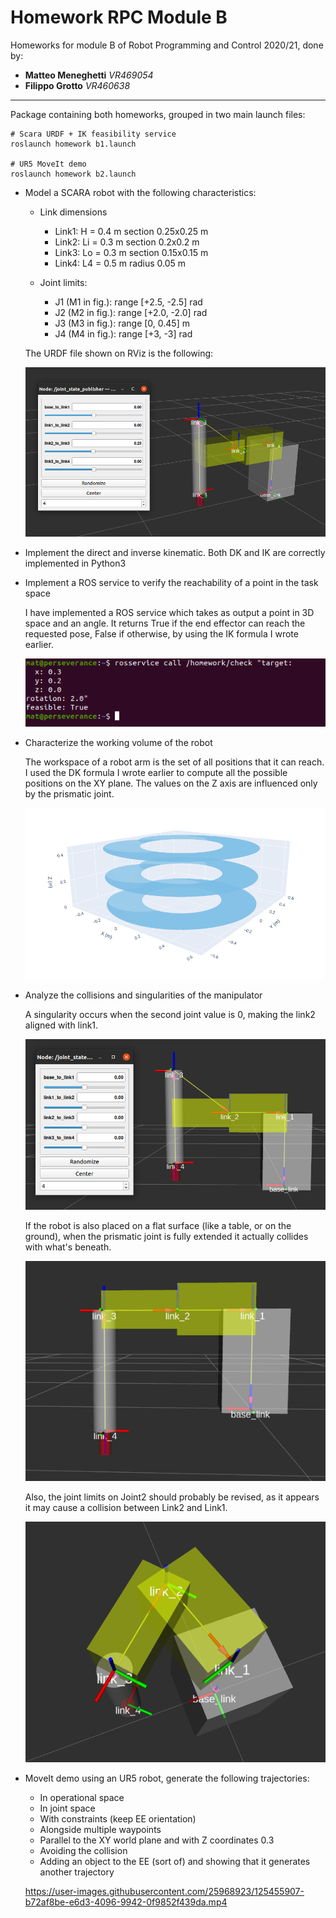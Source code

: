 # Homework RPC Module B

Homeworks for module B of Robot Programming and Control 2020/21, done by:
- **Matteo Meneghetti** *VR469054*
- **Filippo Grotto** *VR460638*

---

Package containing both homeworks, grouped in two main launch files:
```
# Scara URDF + IK feasibility service
roslaunch homework b1.launch

# UR5 MoveIt demo
roslaunch homework b2.launch
```

- Model a SCARA robot with the following characteristics:
  - Link dimensions
    - Link1: H = 0.4 m section 0.25x0.25 m
    - Link2: Li = 0.3 m section 0.2x0.2 m
    - Link3: Lo = 0.3 m section 0.15x0.15 m
    - Link4: L4 = 0.5 m radius 0.05 m

  - Joint limits:
    - J1 (M1 in fig.): range [+2.5, -2.5] rad
    - J2 (M2 in fig.): range [+2.0, -2.0] rad
    - J3 (M3 in fig.): range [0, 0.45] m
    - J4 (M4 in fig.): range [+3, -3] rad

  The URDF file shown on RViz is the following:
  <p align="center">
   <img src="imgs/scara.png" />
  </p>

- Implement the direct and inverse kinematic.
  Both DK and IK are correctly implemented in Python3

- Implement a ROS service to verify the reachability of a point in the task space

  I have implemented a ROS service which takes as output a point in 3D space and an angle. It returns True if the end effector can reach the requested pose, False if otherwise, by using the IK formula I wrote earlier.

  <p align="center">
   <img src="imgs/can_reach.png" />
  </p>

- Characterize the working volume of the robot

  The workspace of a robot arm is the set of all positions that it can reach. I used the DK formula I wrote earlier to compute all the possible positions on the XY plane. The values on the Z axis are influenced only by the prismatic joint.

  <p align="center">
   <img src="imgs/workspace.png" />
  </p>

- Analyze the collisions and singularities of the manipulator

  A singularity occurs when the second joint value is 0, making the link2 aligned with link1.
  <p align="center">
   <img src="imgs/singularity.png" />
  </p>

  If the robot is also placed on a flat surface (like a table, or on the ground), when the prismatic joint is fully extended it actually collides with what's beneath.

  <p align="center">
   <img src="imgs/collision.png" />
  </p>

  Also, the joint limits on Joint2 should probably be revised, as it appears it may cause a collision between Link2 and Link1.

  <p align="center">
   <img src="imgs/collision2.png" />
  </p>


- MoveIt demo using an UR5 robot, generate the following trajectories:
  - In operational space
  - In joint space
  - With constraints (keep EE orientation)
  - Alongside multiple waypoints
  - Parallel to the XY world plane and with Z coordinates 0.3
  - Avoiding the collision
  - Adding an object to the EE (sort of) and showing that it generates another trajectory

  https://user-images.githubusercontent.com/25968923/125455907-b72af8be-e6d3-4096-9942-0f9852f439da.mp4




